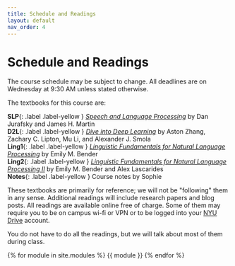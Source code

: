 ```yaml
---
title: Schedule and Readings
layout: default
nav_order: 4
---
```


# Schedule and Readings

The course schedule may be subject to change. All deadlines are on Wednesday at 9:30 AM unless stated otherwise.

The textbooks for this course are:

**SLP**{: .label .label-yellow }
[_Speech and Language Processing_](https://web.stanford.edu/~jurafsky/slp3/) by Dan Jurafsky and James H. Martin
<br />
**D2L**{: .label .label-yellow }
[_Dive into Deep Learning_](https://d2l.ai/index.html) by Aston Zhang, Zachary C. Lipton, Mu Li, and Alexander J. Smola
<br />
**Ling1**{: .label .label-yellow }
[_Linguistic Fundamentals for Natural Language Processing_](https://www.morganclaypool.com/doi/abs/10.2200/S00493ED1V01Y201303HLT020) by Emily M. Bender<br />
**Ling2**{: .label .label-yellow }
[_Linguistic Fundamentals for Natural Language Processing II_](https://www.morganclaypool.com/doi/abs/10.2200/S00935ED1V02Y201907HLT043) by Emily M. Bender and Alex Lascarides<br />
**Notes**{: .label .label-yellow }
Course notes by Sophie<br />

These textbooks are primarily for reference; we will not be "following" them in any sense. Additional readings will
include research papers and blog posts. All readings are available online free of charge.
Some of them may require you to be on campus wi-fi or VPN or to be logged into your
[NYU Drive](https://www.nyu.edu/life/information-technology/communication-and-collaboration/document-collaboration-and-sharing/nyu-drive.html)
account.

You do not have to do all the readings, but we will talk about most of them during class.

{% for module in site.modules %}
{{ module }}
{% endfor %}